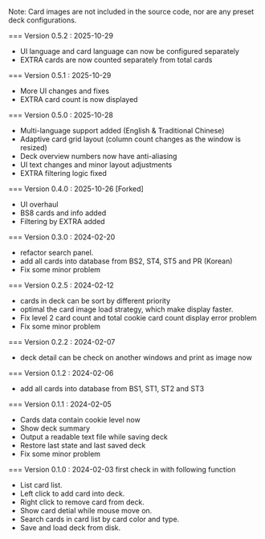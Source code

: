 Note: Card images are not included in the source code, nor are any preset deck configurations.

=== Version 0.5.2 : 2025-10-29
- UI language and card language can now be configured separately
- EXTRA cards are now counted separately from total cards

=== Version 0.5.1 : 2025-10-29
- More UI changes and fixes
- EXTRA card count is now displayed

=== Version 0.5.0 : 2025-10-28
- Multi-language support added (English & Traditional Chinese)
- Adaptive card grid layout (column count changes as the window is resized)
- Deck overview numbers now have anti-aliasing
- UI text changes and minor layout adjustments
- EXTRA filtering logic fixed

=== Version 0.4.0 : 2025-10-26 [Forked]
- UI overhaul
- BS8 cards and info added
- Filtering by EXTRA added

=== Version 0.3.0 : 2024-02-20
- refactor search panel.
- add all cards into database from BS2, ST4, ST5 and PR (Korean)
- Fix some minor problem

=== Version 0.2.5 : 2024-02-12
- cards in deck can be sort by different priority
- optimal the card image load strategy, which make display faster.
- Fix level 2 card count and total cookie card count display error problem
- Fix some minor problem

=== Version 0.2.2 : 2024-02-07
- deck detail can be check on another windows and print as image now

=== Version 0.1.2 : 2024-02-06
- add all cards into database from BS1, ST1, ST2 and ST3

=== Version 0.1.1 : 2024-02-05
- Cards data contain cookie level now
- Show deck summary
- Output a readable text file while saving deck
- Restore last state and last saved deck
- Fix some minor problem

=== Version 0.1.0 : 2024-02-03
first check in with following function
- List card list.
- Left click to add card into deck.
- Right click to remove card from deck.
- Show card detial while mouse move on.
- Search cards in card list by card color and type.
- Save and load deck from disk.
